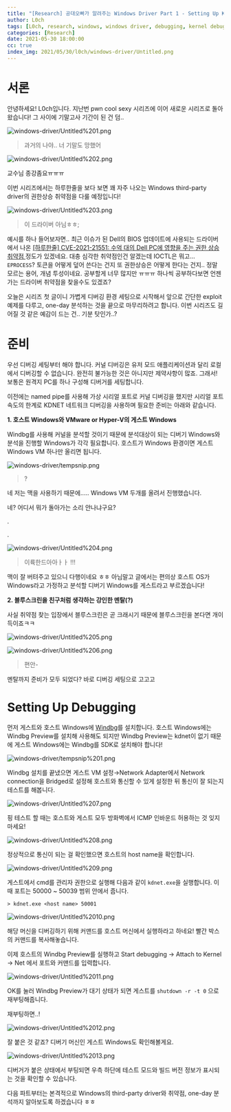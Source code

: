 ```yaml
---
title: "[Research] 공대오빠가 알려주는 Windows Driver Part 1 - Setting Up Kernel Debugging"
author: L0ch
tags: [L0ch, research, windows, windows driver, debugging, kernel debugging, kernel, third-party driver exploitation]
categories: [Research]
date: 2021-05-30 18:00:00
cc: true
index_img: 2021/05/30/l0ch/windows-driver/Untitled.png
---
```


# 서론

안녕하세요! L0ch입니다. 지난번 pwn cool sexy 시리즈에 이어 새로운 시리즈로 돌아왔습니다!  그 사이에 기말고사 기간이 된 건 덤.. 

![windows-driver/Untitled%201.png](windows-driver/Untitled%201.png)

> 과거의 나야.. 너 기말도 망했어

![windows-driver/Untitled%202.png](windows-driver/Untitled%202.png)

교수님 종강좀요ㅠㅠㅠ

이번 시리즈에서는 하루한줄을 보다 보면 꽤 자주 나오는 Windows third-party driver의 권한상승 취약점을 다룰 예정입니다! 

![windows-driver/Untitled%203.png](windows-driver/Untitled%203.png)

> 이 드라이버 아님ㅎㅎ;

예시를 하나 들어보자면.. 최근 이슈가 된 Dell의 BIOS 업데이트에 사용되는 드라이버에서 나온 [[하루한줄] CVE-2021-21551: 수억 대의 Dell PC에 영향을 주는 권한 상승 취약점 ](https://hackyboiz.github.io/2021/05/07/l0ch/2021-05-07/) 정도가 있겠네요. 대충 심각한 취약점인건 알겠는데 IOCTL은 뭐고... `EPROCESS`? 토큰을 어떻게 덮어 쓴다는 건지 또 권한상승은 어떻게 한다는 건지.. 정말 모르는 용어, 개념 투성이네요. 공부할게 너무 많지만 ㅠㅠㅠ 하나씩 공부하다보면 언젠가는 드라이버 취약점을 찾을수도 있겠죠?



오늘은 시리즈 첫 글이니 가볍게 디버깅 환경 세팅으로 시작해서 앞으로 간단한 exploit 예제를 다루고, one-day 분석하는 것을 끝으로 마무리하려고 합니다. 이번 시리즈도 길어질 것 같은 예감이 드는 건.. 기분 탓인가..?

# 준비

우선 디버깅 세팅부터 해야 합니다. 커널 디버깅은 유저 모드 애플리케이션과 달리 로컬에서 디버깅할 수 없습니다. 완전히 불가능한 것은 아니지만 제약사항이 많죠. 그래서! 보통은 원격지 PC를 하나 구성해 디버거를 세팅합니다.

이전에는 named pipe를 사용해 가상 시리얼 포트로 커널 디버깅을 했지만 시리얼 포트 속도의 한계로 KDNET 네트워크 디버깅을 사용하며 필요한 준비는 아래와 같습니다.



**1. 호스트 Windows와 VMware or Hyper-V의 게스트 Windows**

Windbg를 사용해 커널을 분석할 것이기 때문에 분석대상이 되는 디버기 Windows와 분석을 진행할 Windows가 각각 필요합니다. 호스트가 Windows 환경이면 게스트 Windows VM 하나만 올리면 됩니다. 

![windows-driver/tempsnip.png](windows-driver/tempsnip.png)

> ?

 

네 저는 맥을 사용하기 때문에.....  Windows VM 두개를 올려서 진행했습니다. 

네? 어디서 뭐가 돌아가는 소리 안나냐구요?

.

.

![windows-driver/Untitled%204.png](windows-driver/Untitled%204.png)

> 이륙한드아아ㅏㅏ !!!

맥이 잘 버텨주고 있으니 다행이네요 ㅎㅎ 아님말고 
글에서는 편의상 호스트 OS가 Windows라고 가정하고 분석할 디버기 Windows를 게스트라고 부르겠습니다! 

**2. 블루스크린을 친구처럼 생각하는 강인한 멘탈(?)**

사실 취약점 찾는 입장에서 블루스크린은 곧 크래시기 때문에 블루스크린을 본다면 개이득이죠ㅋㅋ  

![windows-driver/Untitled%205.png](windows-driver/Untitled%205.png)

![windows-driver/Untitled%206.png](windows-driver/Untitled%206.png)

> 편안-

멘탈까지 준비가 모두 되었다? 바로 디버깅 세팅으로 고고고



# Setting Up Debugging

먼저 게스트와 호스트 Windows에 [Windbg](https://docs.microsoft.com/ko-kr/windows-hardware/drivers/debugger/debugger-download-tools)를 설치합니다. 호스트 Windows에는 Windbg Preview를 설치해 사용해도 되지만 Windbg Preview는 kdnet이 없기 때문에 게스트 Windows에는 Windbg를 SDK로 설치해야 합니다!

![windows-driver/tempsnip%201.png](windows-driver/tempsnip%201.png)

Windbg 설치를 끝냈으면 게스트 VM 설정→Network Adapter에서 Network connection을 Bridged로 설정해 호스트와 통신할 수 있게 설정한 뒤 통신이 잘 되는지 테스트를 해봅니다.

![windows-driver/Untitled%207.png](windows-driver/Untitled%207.png)

핑 테스트 할 때는 호스트와 게스트 모두 방화벽에서 ICMP 인바운드 허용하는 것 잊지 마세요!

![windows-driver/Untitled%208.png](windows-driver/Untitled%208.png)

정상적으로 통신이 되는 걸 확인했으면 호스트의 host name을 확인합니다.

![windows-driver/Untitled%209.png](windows-driver/Untitled%209.png)

게스트에서 cmd를 관리자 권한으로 실행해 다음과 같이 `kdnet.exe`을 실행합니다. 이때 포트는 50000 ~ 50039 범위 안에서 줍니다.

```
> kdnet.exe <host name> 50001
```

![windows-driver/Untitled%2010.png](windows-driver/Untitled%2010.png)

해당 머신을 디버깅하기 위해 커맨드를 호스트 머신에서 실행하라고 하네요! 빨간 박스의 커맨드를 복사해놓습니다.

이제 호스트의 Windbg Preview를 실행하고 Start debugging → Attach to Kernel → Net 에서 포트와 커맨드를 입력합니다.

![windows-driver/Untitled%2011.png](windows-driver/Untitled%2011.png)

OK를 눌러 Windbg Preview가 대기 상태가 되면 게스트를 `shutdown -r -t 0` 으로 재부팅해줍니다. 

재부팅하면..!

![windows-driver/Untitled%2012.png](windows-driver/Untitled%2012.png)

잘 붙은 것 같죠? 디버기 머신인 게스트 Windows도 확인해볼게요.

![windows-driver/Untitled%2013.png](windows-driver/Untitled%2013.png)

디버거가 붙은 상태에서 부팅되면 우측 하단에 테스트 모드와 빌드 버전 정보가 표시되는 것을 확인할 수 있습니다. 

다음 파트부터는 본격적으로 Windows의 third-party driver와 취약점, one-day 분석까지 알아보도록 하겠습니다 ㅎㅎ